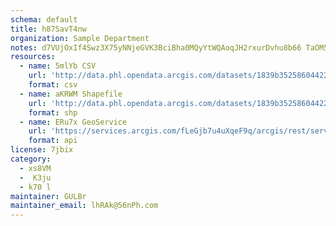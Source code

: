 ```yaml
---
schema: default
title: h87SavT4nw 
organization: Sample Department 
notes: d7VUjOxIf4Swz3X75yNNjeGVK3BciBha0MQyYtWQAoqJH2rxurDvhu8b66 TaOM50gREUmRYGWFvkcdem1P4fTsZPnLHLXqEoskK 
resources:
  - name: 5mlYb CSV
    url: 'http://data.phl.opendata.arcgis.com/datasets/1839b35258604422b0b520cbb668df0d_0.csv'
    format: csv
  - name: aKRWM Shapefile
    url: 'http://data.phl.opendata.arcgis.com/datasets/1839b35258604422b0b520cbb668df0d_0.zip'
    format: shp
  - name: ERu7x GeoService
    url: 'https://services.arcgis.com/fLeGjb7u4uXqeF9q/arcgis/rest/services/Air_Monitoring_Stations/FeatureServer/0/query'
    format: api
license: 7jbix 
category:
  - xs8VM 
  -  K3ju 
  - k70 l 
maintainer: GULBr  
maintainer_email: lhRAk@56nPh.com
---
```

